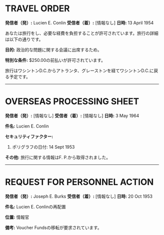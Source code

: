 # TRAVEL ORDER

**発信者（発）:** Lucien E. Conlin
**受信者（着）:** [情報なし]
**日時:** 13 April 1954

あなたは旅行をし、必要な経費を負担することが許可されています。旅行の詳細は以下の通りです。

**目的:** 政治的な問題に関する会議に出席するため。

**特別な条件:** $250.00の前払いが許可されています。

旅行はワシントンD.C.からアトランタ、グレーストンを経てワシントンD.C.に戻る予定です。

---

# OVERSEAS PROCESSING SHEET

**発信者（発）:** [情報なし]
**受信者（着）:** [情報なし]
**日時:** 3 May 1964

**件名:** Lucien E. Conlin

**セキュリティファクター:**
1. ポリグラフの日付: 14 Sept 1953

**その他:** 旅行に関する情報はF. P.から取得されました。

---

# REQUEST FOR PERSONNEL ACTION

**発信者（発）:** Joseph E. Burks
**受信者（着）:** [情報なし]
**日時:** 20 Oct 1953

**件名:** Lucien E. Conlinの再配置

**位置:** 情報官

**備考:** Voucher Fundsの移転が要求されています。